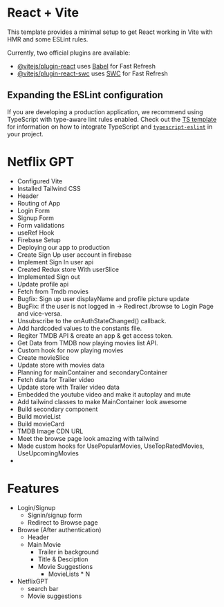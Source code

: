 # React + Vite

This template provides a minimal setup to get React working in Vite with HMR and some ESLint rules.

Currently, two official plugins are available:

- [@vitejs/plugin-react](https://github.com/vitejs/vite-plugin-react/blob/main/packages/plugin-react) uses [Babel](https://babeljs.io/) for Fast Refresh
- [@vitejs/plugin-react-swc](https://github.com/vitejs/vite-plugin-react/blob/main/packages/plugin-react-swc) uses [SWC](https://swc.rs/) for Fast Refresh

## Expanding the ESLint configuration

If you are developing a production application, we recommend using TypeScript with type-aware lint rules enabled. Check out the [TS template](https://github.com/vitejs/vite/tree/main/packages/create-vite/template-react-ts) for information on how to integrate TypeScript and [`typescript-eslint`](https://typescript-eslint.io) in your project.

# Netflix GPT

- Configured Vite
- Installed Tailwind CSS
- Header
- Routing of App
- Login Form
- Signup Form
- Form validations
- useRef Hook
- Firebase Setup
- Deploying our app to production
- Create Sign Up user account in firebase
- Implement Sign In user api
- Created Redux store With userSlice
- Implemented Sign out
- Update profile api
- Fetch from Tmdb movies
- Bugfix: Sign up user displayName and profile picture update
- BugFix: if the user is not logged in -> Redirect /browse to Login Page and vice-versa.
- Unsubscribe to the onAuthStateChanged() callback.
- Add hardcoded values to the constants file.
- Regiter TMDB API & create an app & get access token.
- Get Data from TMDB now playing movies list API.
- Custom hook for now playing movies
- Create movieSlice
- Update store with movies data
- Planning for mainContainer and secondaryContainer
- Fetch data for Trailer video
- Update store with Trailer video data
- Embedded the youtube video and make it autoplay and mute
- Add tailwind classes to make MainContainer look awesome
- Build secondary component
- Build movieList
- Build movieCard
- TMDB Image CDN URL
- Meet the browse page look amazing with tailwind
- Made custom hooks for UsePopularMovies, UseTopRatedMovies, UseUpcomingMovies
-

# Features

- Login/Signup
  - Signin/signup form
  - Redirect to Browse page
- Browse (After authentication)
  - Header
  - Main Movie
    - Trailer in background
    - Title & Desciption
    - Movie Suggestions
      - MovieLists \* N
- NetflixGPT
  - search bar
  - Movie suggestions
